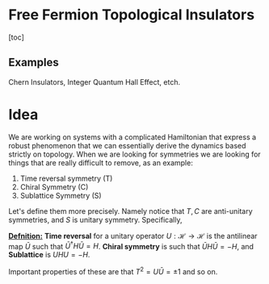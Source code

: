 # Free Fermion Topological Insulators

[toc]

## Examples

Chern Insulators, Integer Quantum Hall Effect, etch.

# Idea

We are working on systems with a complicated Hamiltonian that express a robust phenomenon that we can essentially derive the dynamics based strictly on topology. When we are looking for symmetries we are looking for things that are really difficult to remove, as an example:

1. Time reversal symmetry (T)
2. Chiral Symmetry (C)
3. Sublattice Symmetry (S)

Let's define them more precisely. Namely notice that $T,C$ are anti-unitary symmetries, and $S$ is unitary symmetry. Specifically, 

**<u>Defnition:</u>** **Time reversal** for a unitary operator $U : \mathcal{H} \to \mathcal{H}$ is the antilinear map $\bar U$ such that $\bar U^\dagger H \bar U = H$. **Chiral symmetry** is such that $\bar U H \bar U = -H$, and **Sublattice** is $UHU = -H$.

Important properties of these are that $T^2 = U\bar U = \pm 1$ and so on. 





